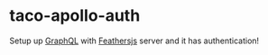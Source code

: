 # taco-apollo-auth

Setup up [GraphQL](http://graphql.org/) with [Feathersjs](http://feathersjs.com/) server and it has authentication!
